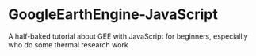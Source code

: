 # GoogleEarthEngine-JavaScript
A half-baked tutorial about GEE with JavaScript for beginners, especiallly who do some thermal research work
